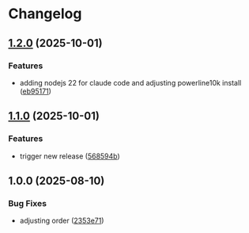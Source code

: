 # Changelog

## [1.2.0](https://github.com/stkr22/devcontainer-python-container/compare/v1.1.0...v1.2.0) (2025-10-01)


### Features

* adding nodejs 22 for claude code and adjusting powerline10k install ([eb95171](https://github.com/stkr22/devcontainer-python-container/commit/eb95171575fba66e597627bde28ccc8a9537b18c))

## [1.1.0](https://github.com/stkr22/devcontainer-python-container/compare/v1.0.0...v1.1.0) (2025-10-01)


### Features

* trigger new release ([568594b](https://github.com/stkr22/devcontainer-python-container/commit/568594b9572bec3c36a6471d127fc2a88566f337))

## 1.0.0 (2025-08-10)


### Bug Fixes

* adjusting order ([2353e71](https://github.com/stkr22/devcontainer-python-container/commit/2353e71cc6027b21b0996a27bd6b35cebe65fc8d))
